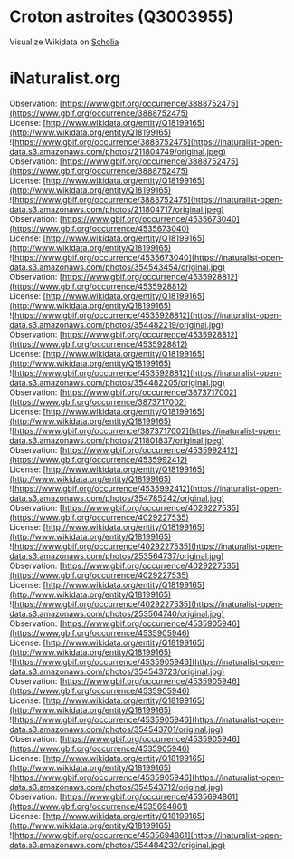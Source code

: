 
Croton astroites (Q3003955)
===========================
  
Visualize Wikidata on [Scholia](https://scholia.toolforge.org/taxon/Q3003955)
# iNaturalist.org
  
Observation: [https://www.gbif.org/occurrence/3888752475](https://www.gbif.org/occurrence/3888752475)  
License: [http://www.wikidata.org/entity/Q18199165](http://www.wikidata.org/entity/Q18199165)  
![https://www.gbif.org/occurrence/3888752475](https://inaturalist-open-data.s3.amazonaws.com/photos/211804749/original.jpeg)  
Observation: [https://www.gbif.org/occurrence/3888752475](https://www.gbif.org/occurrence/3888752475)  
License: [http://www.wikidata.org/entity/Q18199165](http://www.wikidata.org/entity/Q18199165)  
![https://www.gbif.org/occurrence/3888752475](https://inaturalist-open-data.s3.amazonaws.com/photos/211804717/original.jpeg)  
Observation: [https://www.gbif.org/occurrence/4535673040](https://www.gbif.org/occurrence/4535673040)  
License: [http://www.wikidata.org/entity/Q18199165](http://www.wikidata.org/entity/Q18199165)  
![https://www.gbif.org/occurrence/4535673040](https://inaturalist-open-data.s3.amazonaws.com/photos/354543454/original.jpg)  
Observation: [https://www.gbif.org/occurrence/4535928812](https://www.gbif.org/occurrence/4535928812)  
License: [http://www.wikidata.org/entity/Q18199165](http://www.wikidata.org/entity/Q18199165)  
![https://www.gbif.org/occurrence/4535928812](https://inaturalist-open-data.s3.amazonaws.com/photos/354482219/original.jpg)  
Observation: [https://www.gbif.org/occurrence/4535928812](https://www.gbif.org/occurrence/4535928812)  
License: [http://www.wikidata.org/entity/Q18199165](http://www.wikidata.org/entity/Q18199165)  
![https://www.gbif.org/occurrence/4535928812](https://inaturalist-open-data.s3.amazonaws.com/photos/354482205/original.jpg)  
Observation: [https://www.gbif.org/occurrence/3873717002](https://www.gbif.org/occurrence/3873717002)  
License: [http://www.wikidata.org/entity/Q18199165](http://www.wikidata.org/entity/Q18199165)  
![https://www.gbif.org/occurrence/3873717002](https://inaturalist-open-data.s3.amazonaws.com/photos/211801837/original.jpeg)  
Observation: [https://www.gbif.org/occurrence/4535992412](https://www.gbif.org/occurrence/4535992412)  
License: [http://www.wikidata.org/entity/Q18199165](http://www.wikidata.org/entity/Q18199165)  
![https://www.gbif.org/occurrence/4535992412](https://inaturalist-open-data.s3.amazonaws.com/photos/354785242/original.jpg)  
Observation: [https://www.gbif.org/occurrence/4029227535](https://www.gbif.org/occurrence/4029227535)  
License: [http://www.wikidata.org/entity/Q18199165](http://www.wikidata.org/entity/Q18199165)  
![https://www.gbif.org/occurrence/4029227535](https://inaturalist-open-data.s3.amazonaws.com/photos/253564737/original.jpg)  
Observation: [https://www.gbif.org/occurrence/4029227535](https://www.gbif.org/occurrence/4029227535)  
License: [http://www.wikidata.org/entity/Q18199165](http://www.wikidata.org/entity/Q18199165)  
![https://www.gbif.org/occurrence/4029227535](https://inaturalist-open-data.s3.amazonaws.com/photos/253564740/original.jpg)  
Observation: [https://www.gbif.org/occurrence/4535905946](https://www.gbif.org/occurrence/4535905946)  
License: [http://www.wikidata.org/entity/Q18199165](http://www.wikidata.org/entity/Q18199165)  
![https://www.gbif.org/occurrence/4535905946](https://inaturalist-open-data.s3.amazonaws.com/photos/354543723/original.jpg)  
Observation: [https://www.gbif.org/occurrence/4535905946](https://www.gbif.org/occurrence/4535905946)  
License: [http://www.wikidata.org/entity/Q18199165](http://www.wikidata.org/entity/Q18199165)  
![https://www.gbif.org/occurrence/4535905946](https://inaturalist-open-data.s3.amazonaws.com/photos/354543701/original.jpg)  
Observation: [https://www.gbif.org/occurrence/4535905946](https://www.gbif.org/occurrence/4535905946)  
License: [http://www.wikidata.org/entity/Q18199165](http://www.wikidata.org/entity/Q18199165)  
![https://www.gbif.org/occurrence/4535905946](https://inaturalist-open-data.s3.amazonaws.com/photos/354543712/original.jpg)  
Observation: [https://www.gbif.org/occurrence/4535694861](https://www.gbif.org/occurrence/4535694861)  
License: [http://www.wikidata.org/entity/Q18199165](http://www.wikidata.org/entity/Q18199165)  
![https://www.gbif.org/occurrence/4535694861](https://inaturalist-open-data.s3.amazonaws.com/photos/354484232/original.jpg)